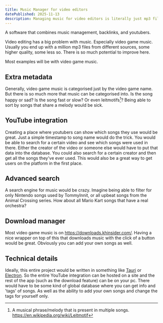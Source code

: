 ```yaml
---
title: Music Manager for video editors
datePublished: 2025-11-13
description: Managing music for video editors is literally just mp3 files in a file explorer. It could be so much more.
---
```


A software that combines music management, backlinks, and youtubers.

Video editing has a big problem with music. Especially video game music. Usually you end up with a million mp3 files from different sources, some higher quality, some less so. There is so much potential to improve here. 

Most examples will be with video game music.

## Extra metadata
Generally, video game music is categorised just by the video game name. But there is so much more that music can be categorised into. Is the song happy or sad? Is the song fast or slow? Or even leitmotifs[^1]? Being able to sort by songs that share a melody would be sick.

## YouTube integration
Creating a place where youtubers can show which songs they use would be great. Just a simple timestamp to song name would do the trick. You would be able to search for a certain video and see which songs were used in there. Either the creator of the video or someone else would have to put that data into the database. You could also search for a certain creator and then get all the songs they've ever used. This would also be a great way to get users on the platform in the first place.

## Advanced search
A search engine for music would be crazy. Imagine being able to filter for only Nintendo songs used by TommyInnit, or all upbeat songs from the Animal Crossing series. How about all Mario Kart songs that have a real orchestra?

## Download manager
Most video game music is on https://downloads.khinsider.com/. Having a nice wrapper on top of this that downloads music with the click of a button would be great. Obviously you can add your own songs as well.

## Technical details
Ideally, this entire project would be written in something like [Tauri](https://tauri.app/) or [Electron](https://www.electronjs.org/). So the entire YouTube integration can be hosted on a site and the rest of the app (such as the download feature) can be on your pc. There would have to be some kind of global database where you can get info and 'tags' of songs. As well as the ability to add your own songs and change the tags for yourself only.


[^1]: A musical phrase/melody that is present in multiple songs. https://en.wikipedia.org/wiki/Leitmotif
